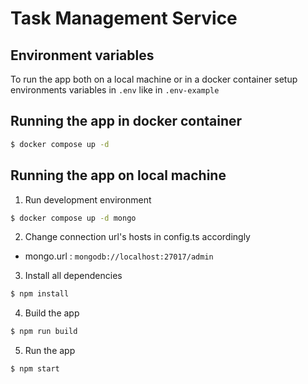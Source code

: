 # Task Management Service 

## Environment variables
To run the app both on a local machine or in a docker container setup environments variables in `.env` like in `.env-example`

## Running the app in docker container

```bash
$ docker compose up -d 
```

## Running the app on local machine

1. Run development environment
```bash
$ docker compose up -d mongo
```

2. Change connection url's hosts in config.ts accordingly

- mongo.url : `mongodb://localhost:27017/admin`

3. Install all dependencies
```bash
$ npm install
```

4. Build the app
```bash
$ npm run build
```

5. Run the app
```bash
$ npm start
```

